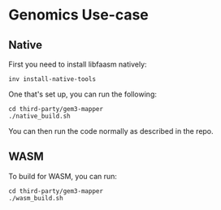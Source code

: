 # Genomics Use-case

## Native

First you need to install libfaasm natively:

```
inv install-native-tools
```

One that's set up, you can run the following:

```
cd third-party/gem3-mapper
./native_build.sh
```

You can then run the code normally as described in the repo.

## WASM

To build for WASM, you can run:

```
cd third-party/gem3-mapper
./wasm_build.sh
```


